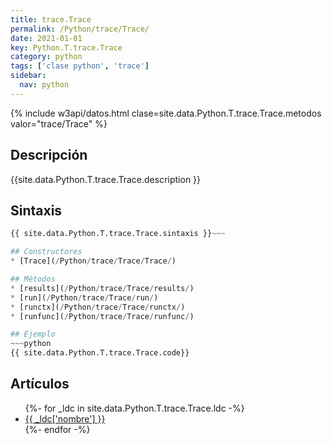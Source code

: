 ```yaml
---
title: trace.Trace
permalink: /Python/trace/Trace/
date: 2021-01-01
key: Python.T.trace.Trace
category: python
tags: ['clase python', 'trace']
sidebar: 
  nav: python
---
```


{% include w3api/datos.html clase=site.data.Python.T.trace.Trace.metodos valor="trace/Trace" %}

## Descripción
{{site.data.Python.T.trace.Trace.description }}

## Sintaxis
~~~python
{{ site.data.Python.T.trace.Trace.sintaxis }}~~~

## Constructores
* [Trace](/Python/trace/Trace/Trace/)

## Métodos
* [results](/Python/trace/Trace/results/)
* [run](/Python/trace/Trace/run/)
* [runctx](/Python/trace/Trace/runctx/)
* [runfunc](/Python/trace/Trace/runfunc/)

## Ejemplo
~~~python
{{ site.data.Python.T.trace.Trace.code}}
~~~

## Artículos
<ul>
{%- for _ldc in site.data.Python.T.trace.Trace.ldc -%}
   <li>
       <a href="{{_ldc['url'] }}">{{ _ldc['nombre'] }}</a>
   </li>
{%- endfor -%}
</ul>
